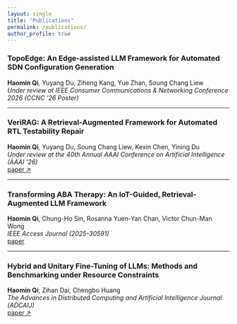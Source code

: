 ```yaml
---
layout: single
title: "Publications"
permalink: /publications/
author_profile: true
---
```


### TopoEdge: An Edge-assisted LLM Framework for Automated SDN Configuration Generation
**Haomin Qi**, Yuyang Du, Ziheng Kang, Yue Zhan, Soung Chang Liew  
*Under review at IEEE Consumer Communications & Networking Conference 2026 (CCNC ’26 Poster)*

---

### VeriRAG: A Retrieval-Augmented Framework for Automated RTL Testability Repair
**Haomin Qi**, Yuyang Du, Soung Chang Liew, Kexin Chen, Yining Du  
*Under review at the 40th Annual AAAI Conference on Artificial Intelligence (AAAI ’26)*  
[paper ↗](https://arxiv.org/abs/2507.15664)

---

### Transforming ABA Therapy: An IoT-Guided, Retrieval-Augmented LLM Framework
**Haomin Qi**, Chung-Ho Sin, Rosanna Yuen-Yan Chan, Victor Chun-Man Wong  
*IEEE Access Journal (2025-30591)*  
[paper](/files/ABA-RAG.pdf)

---

### Hybrid and Unitary Fine-Tuning of LLMs: Methods and Benchmarking under Resource Constraints
**Haomin Qi**, Zihan Dai, Chengbo Huang  
*The Advances in Distributed Computing and Artificial Intelligence Journal (ADCAIJ)*  
[paper ↗](https://arxiv.org/abs/2507.18076)

